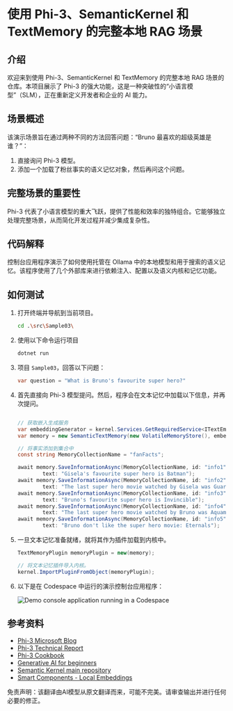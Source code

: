 # 使用 Phi-3、SemanticKernel 和 TextMemory 的完整本地 RAG 场景

## 介绍

欢迎来到使用 Phi-3、SemanticKernel 和 TextMemory 的完整本地 RAG 场景的仓库。本项目展示了 Phi-3 的强大功能，这是一种突破性的“小语言模型”（SLM），正在重新定义开发者和企业的 AI 能力。

## 场景概述

该演示场景旨在通过两种不同的方法回答问题：“Bruno 最喜欢的超级英雄是谁？”：

1. 直接询问 Phi-3 模型。
2. 添加一个加载了粉丝事实的语义记忆对象，然后再问这个问题。

## 完整场景的重要性

Phi-3 代表了小语言模型的重大飞跃，提供了性能和效率的独特组合。它能够独立处理完整场景，从而简化开发过程并减少集成复杂性。

## 代码解释

控制台应用程序演示了如何使用托管在 Ollama 中的本地模型和用于搜索的语义记忆。该程序使用了几个外部库来进行依赖注入、配置以及语义内核和记忆功能。

## 如何测试

1. 打开终端并导航到当前项目。

    ```bash
    cd .\src\Sample03\
    ```

1. 使用以下命令运行项目

    ```bash
    dotnet run
    ```

1. 项目 `Sample03`，回答以下问题：

    ```csharp
    var question = "What is Bruno's favourite super hero?"
    ```

1. 首先直接向 Phi-3 模型提问。然后，程序会在文本记忆中加载以下信息，并再次提问。

    ```csharp

    // 获取嵌入生成服务
    var embeddingGenerator = kernel.Services.GetRequiredService<ITextEmbeddingGenerationService>();
    var memory = new SemanticTextMemory(new VolatileMemoryStore(), embeddingGenerator);    

    // 将事实添加到集合中
    const string MemoryCollectionName = "fanFacts";
    
    await memory.SaveInformationAsync(MemoryCollectionName, id: "info1", 
            text: "Gisela's favourite super hero is Batman");
    await memory.SaveInformationAsync(MemoryCollectionName, id: "info2", 
            text: "The last super hero movie watched by Gisela was Guardians of the Galaxy Vol 3");
    await memory.SaveInformationAsync(MemoryCollectionName, id: "info3", 
            text: "Bruno's favourite super hero is Invincible");
    await memory.SaveInformationAsync(MemoryCollectionName, id: "info4", 
            text: "The last super hero movie watched by Bruno was Aquaman II");
    await memory.SaveInformationAsync(MemoryCollectionName, id: "info5", 
            text: "Bruno don't like the super hero movie: Eternals");    
    ```

1. 一旦文本记忆准备就绪，就将其作为插件加载到内核中。

    ```csharp
    TextMemoryPlugin memoryPlugin = new(memory);
    
    // 将文本记忆插件导入内核。
    kernel.ImportPluginFromObject(memoryPlugin);    
    ```

1. 以下是在 Codespace 中运行的演示控制台应用程序：

    ![Demo console application running in a Codespace](../../../../../../../md/07.Labs/CsharpOllamaCodeSpaces/src/Sample03/img/10RAGPhi3.gif)

## 参考资料

- [Phi-3 Microsoft Blog](https://aka.ms/phi3blog-april)
- [Phi-3 Technical Report](https://aka.ms/phi3-tech-report)
- [Phi-3 Cookbook](https://aka.ms/Phi-3CookBook)
- [Generative AI for beginners](https://github.com/microsoft/generative-ai-for-beginners)
- [Semantic Kernel main repository](https://github.com/microsoft/semantic-kernel)
- [Smart Components - Local Embeddings](https://github.com/dotnet-smartcomponents/smartcomponents/blob/main/docs/local-embeddings.md)

免责声明：该翻译由AI模型从原文翻译而来，可能不完美。请审查输出并进行任何必要的修正。